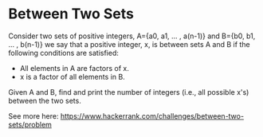 # Between Two Sets

Consider two sets of positive integers, A={a0, a1, ... , a(n-1)} and B={b0, b1, ... , b(n-1)} we say 
that a positive integer, x, is between sets A and B if the following conditions are satisfied:

 - All elements in A are factors of x.
 - x is a factor of all elements in B.
 
Given A and B, find and print the number of integers (i.e., all possible x's) between the two sets.

See more here: https://www.hackerrank.com/challenges/between-two-sets/problem
